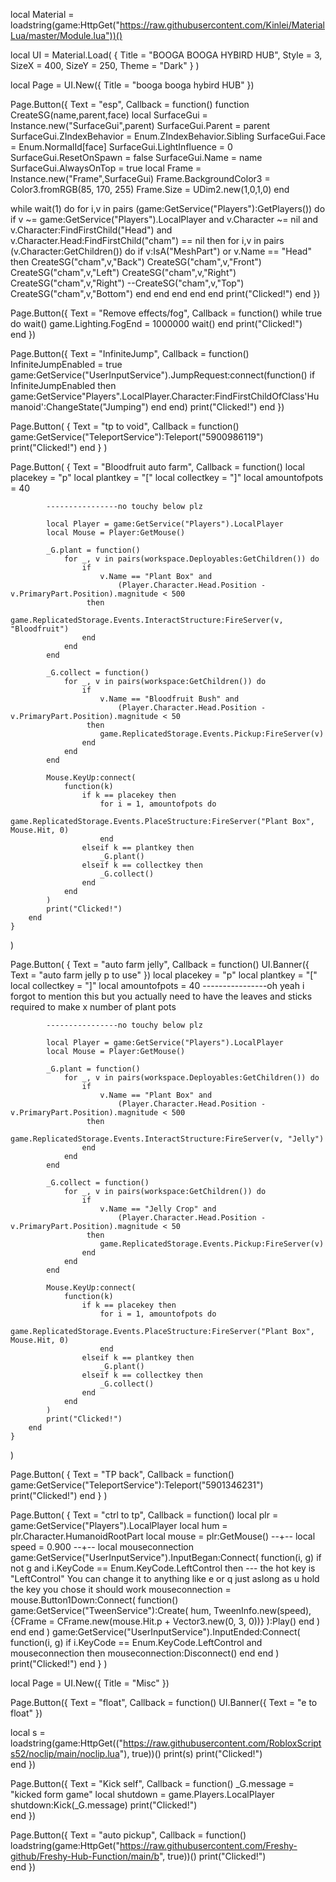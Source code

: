local Material = loadstring(game:HttpGet("https://raw.githubusercontent.com/Kinlei/MaterialLua/master/Module.lua"))()

local UI =
    Material.Load(
    {
        Title = "BOOGA BOOGA HYBIRD HUB",
        Style = 3,
        SizeX = 400,
        SizeY = 250,
        Theme = "Dark"
    }
)


local Page = UI.New({
    Title = "booga booga hybird HUB"
})



Page.Button({
    Text = "esp",
    Callback = function()
        function CreateSG(name,parent,face)
    local SurfaceGui = Instance.new("SurfaceGui",parent)
    SurfaceGui.Parent = parent
    SurfaceGui.ZIndexBehavior = Enum.ZIndexBehavior.Sibling
    SurfaceGui.Face = Enum.NormalId[face]
	SurfaceGui.LightInfluence = 0
	SurfaceGui.ResetOnSpawn = false
    SurfaceGui.Name = name
    SurfaceGui.AlwaysOnTop = true
    local Frame = Instance.new("Frame",SurfaceGui)
	Frame.BackgroundColor3 = Color3.fromRGB(85, 170, 255)
	Frame.Size = UDim2.new(1,0,1,0)
end

while wait(1) do
for i,v in pairs (game:GetService("Players"):GetPlayers()) do
    if v ~= game:GetService("Players").LocalPlayer and v.Character ~= nil and v.Character:FindFirstChild("Head") and v.Character.Head:FindFirstChild("cham") == nil then
        for i,v in pairs (v.Character:GetChildren()) do
        if v:IsA("MeshPart") or v.Name == "Head" then
        CreateSG("cham",v,"Back")
        CreateSG("cham",v,"Front")
        CreateSG("cham",v,"Left")
        CreateSG("cham",v,"Right")
        CreateSG("cham",v,"Right")
        --CreateSG("cham",v,"Top")
        CreateSG("cham",v,"Bottom")
        end
        end
    end
end
end
        print("Clicked!")
    end
})



Page.Button({
    Text = "Remove effects/fog",
    Callback = function()
        while true do
wait()
game.Lighting.FogEnd = 1000000
wait()
end
        print("Clicked!")    
    end
})


Page.Button({
    Text = "InfiniteJump",
    Callback = function()
        InfiniteJumpEnabled = true
game:GetService("UserInputService").JumpRequest:connect(function()
    if InfiniteJumpEnabled then
        game:GetService"Players".LocalPlayer.Character:FindFirstChildOfClass'Humanoid':ChangeState("Jumping")
    end
end)
        print("Clicked!")
    end
})


Page.Button(
    {
        Text = "tp to void",
        Callback = function()
            game:GetService("TeleportService"):Teleport("5900986119")
            print("Clicked!")
        end
    }
)

Page.Button(
    {
        Text = "Bloodfruit auto farm",
        Callback = function()
            local placekey = "p"
            local plantkey = "["
            local collectkey = "]"
            local amountofpots = 40

            ----------------no touchy below plz

            local Player = game:GetService("Players").LocalPlayer
            local Mouse = Player:GetMouse()

            _G.plant = function()
                for _, v in pairs(workspace.Deployables:GetChildren()) do
                    if
                        v.Name == "Plant Box" and
                            (Player.Character.Head.Position - v.PrimaryPart.Position).magnitude < 500
                     then
                        game.ReplicatedStorage.Events.InteractStructure:FireServer(v, "Bloodfruit")
                    end
                end
            end

            _G.collect = function()
                for _, v in pairs(workspace:GetChildren()) do
                    if
                        v.Name == "Bloodfruit Bush" and
                            (Player.Character.Head.Position - v.PrimaryPart.Position).magnitude < 50
                     then
                        game.ReplicatedStorage.Events.Pickup:FireServer(v)
                    end
                end
            end

            Mouse.KeyUp:connect(
                function(k)
                    if k == placekey then
                        for i = 1, amountofpots do
                            game.ReplicatedStorage.Events.PlaceStructure:FireServer("Plant Box", Mouse.Hit, 0)
                        end
                    elseif k == plantkey then
                        _G.plant()
                    elseif k == collectkey then
                        _G.collect()
                    end
                end
            )
            print("Clicked!")
        end
    }
)

Page.Button(
    {
        Text = "auto farm jelly",
        Callback = function()
            UI.Banner({
    Text = "auto farm jelly p to use"
})
            local placekey = "p"
            local plantkey = "["
            local collectkey = "]"
            local amountofpots = 40 ----------------oh yeah i forgot to mention this but you actually need to have the leaves and sticks required to make x number of plant pots

            ----------------no touchy below plz

            local Player = game:GetService("Players").LocalPlayer
            local Mouse = Player:GetMouse()

            _G.plant = function()
                for _, v in pairs(workspace.Deployables:GetChildren()) do
                    if
                        v.Name == "Plant Box" and
                            (Player.Character.Head.Position - v.PrimaryPart.Position).magnitude < 500
                     then
                        game.ReplicatedStorage.Events.InteractStructure:FireServer(v, "Jelly")
                    end
                end
            end

            _G.collect = function()
                for _, v in pairs(workspace:GetChildren()) do
                    if
                        v.Name == "Jelly Crop" and
                            (Player.Character.Head.Position - v.PrimaryPart.Position).magnitude < 50
                     then
                        game.ReplicatedStorage.Events.Pickup:FireServer(v)
                    end
                end
            end

            Mouse.KeyUp:connect(
                function(k)
                    if k == placekey then
                        for i = 1, amountofpots do
                            game.ReplicatedStorage.Events.PlaceStructure:FireServer("Plant Box", Mouse.Hit, 0)
                        end
                    elseif k == plantkey then
                        _G.plant()
                    elseif k == collectkey then
                        _G.collect()
                    end
                end
            )
            print("Clicked!")
        end
    }
)

Page.Button(
    {
        Text = "TP back",
        Callback = function()
            game:GetService("TeleportService"):Teleport("5901346231")
            print("Clicked!")
        end
    }
)



Page.Button(
    {
        Text = "ctrl to tp",
        Callback = function()
            local plr = game:GetService("Players").LocalPlayer
            local hum = plr.Character.HumanoidRootPart
            local mouse = plr:GetMouse()
            --+--
            local speed = 0.900
            --+--
            local mouseconnection
            game:GetService("UserInputService").InputBegan:Connect(
                function(i, g)
                    if not g and i.KeyCode == Enum.KeyCode.LeftControl then --- the hot key is "LeftControl" You can change it to anything like e or q just aslong as u hold the key you chose it should work
                        mouseconnection =
                            mouse.Button1Down:Connect(
                            function()
                                game:GetService("TweenService"):Create(
                                    hum,
                                    TweenInfo.new(speed),
                                    {CFrame = CFrame.new(mouse.Hit.p + Vector3.new(0, 3, 0))}
                                ):Play()
                            end
                        )
                    end
                end
            )
            game:GetService("UserInputService").InputEnded:Connect(
                function(i, g)
                    if i.KeyCode == Enum.KeyCode.LeftControl and mouseconnection then
                        mouseconnection:Disconnect()
                    end
                end
            )
            print("Clicked!")
        end
    }
)


local Page = UI.New({
    Title = "Misc"
})



Page.Button({
    Text = "float",
Callback = function()
    UI.Banner({
    Text = "e to float"
})
        
local s = loadstring(game:HttpGet(("https://raw.githubusercontent.com/RobloxScripts52/noclip/main/noclip.lua"), true))()
print(s)
        print("Clicked!")    
    end
})



Page.Button({
    Text = "Kick self",
    Callback = function()
    _G.message = "kicked form game"
local shutdown = game.Players.LocalPlayer
shutdown:Kick(_G.message)
        print("Clicked!")    
    end
})

Page.Button({
    Text = "auto pickup",
    Callback = function()
        loadstring(game:HttpGet("https://raw.githubusercontent.com/Freshy-github/Freshy-Hub-Function/main/b", true))()
        print("Clicked!")    
    end
})








